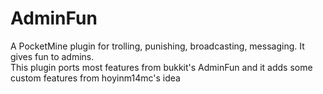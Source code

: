 AdminFun
========

A PocketMine plugin for trolling, punishing, broadcasting, messaging.  It gives fun to admins.
<br>This plugin ports most features from bukkit's AdminFun and it adds some custom features from hoyinm14mc's idea
